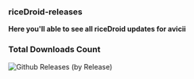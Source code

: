 ### riceDroid-releases

**Here you'll able to see all riceDroid updates for avicii**
### Total Downloads Count
  ![Github Releases (by Release)](https://img.shields.io/github/downloads/Sandeep-FED/riceDroid-releases/total?style=social)
